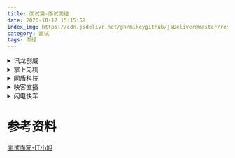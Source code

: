 ```yaml
---
title: 面试篇-面试面经
date: 2020-10-17 15:15:59
index_img: https://cdn.jsdelivr.net/gh/mikeygithub/jsDeliver@master/resource/img/msmj.png
category: 面试
tags: 面经
---
```


<details>
  <summary><span>讯龙创威</span></summary>
  <br>

**一面(一个小时)**
````text
浏览器输入网址整个流程
DNS寻址
Http三次握手/四次挥手
Http/Https区别
TCP/IP
Nginx：ssl端口
跨域:原因+解决方案
Mysql引擎
Int(1)和Int(10)
MySQL然后提升性能
SQL基本操作
SQL执行顺序
数据库事务是什么
事务隔离级别:
事务的特性:ACID
面向对象编程思想:封装,继承,多态
设计模式:种类,作用
````

**二面(半个小时)**

```text
MySQL索引
如何协调团队开发
能不能开发php
手撕代码:求一个递增数组中两个数和为target数的方法，返回对应的下标
public class Solution{
    public static int[] method(int[] nums,int target){
       Map<Integer, Integer> map = new HashMap<>();
         for (int i = 0; i < nums.length; i++) {
           int complement = target - nums[i];
             if (map.containsKey(complement)) {
                  return new int[] { map.get(complement), i };
              }
              map.put(nums[i], i);
           }
           throw new IllegalArgumentException("No two sum solution");
    }
}
  ```

**三面(半个小时)**

```text
问项目
家庭情况
项目中遇到的困难
自己的缺点
朋友的评价
打游戏不
所获奖项        
```
</details>

<details>
  <summary><span>掌上先机</span></summary>
  <br>

**一面**

```text
手撕代码：1-100缺的数
基本数据类型、Void
Mvcc、快照读，当前读
synchronized和reetenlock
I++是不是原子操作
数据库索引、B+tree、失效、写SQL判断是否走索引
数据库引擎myIsan和innodb
排序算法时间复杂度O (nlogn)
Springmvc常用注解
Mybaits和hibernate区别
#{}和${}
反射
深拷贝浅拷贝
String、StringBuffer、StringBuilder
==和equal
重写hashcode原因
类加载器
多线程上传文件记录成功失败
并发注意事项
CAS手写思路
IOC和AOP
Spring bean scope
Spring bean注入怎么保证线程安全
动态代理
使用实现了来代替接口注入会出现什么问题
Servlet生命周期、Jsp
Mybatis分页、缓存、一级缓存、二级缓存
mysql的char和varchar
数据库事务ACID
我们采取ID自增作为主键
共享锁、排它锁
```        
        
</details>

<details>
  <summary><span>同盾科技</span></summary>
  <br>

**一面**
```text
stringbuff和stringbuilde
```


**二面**
```text
手撕代码：斐波拉切+快排‘
项目相关
```

**HR面**

```text
自我介绍
实习经历
职业发展
期望薪资
有无女友
有无offer(怎么选择地点、薪资)
接受加班强度
对公司了解情况
投递渠道
```



</details>

<details>
  <summary><span>映客直播</span></summary>
  <br>

**一面**
````text
自我介绍
进程线程区别
进程通信方式
LRU算法
线程死锁条件
事务传播
tcp/udp
MySQL索引
Redis
ACID
````
**二面**

```text
自我介绍
事务隔离级别
redis
操作系统
浏览器输入网址流程
手撕代码“给定一个排序数组求其平衡二叉树”
Hashmap扩容、优化
DNS协议
```
</details>

<details>
  <summary><span>闪电快车</span></summary>
  <br>

**一面**

````text
自我介绍(说我逻辑有问题?我直接好家伙)
挑一个项目问
tcp/udp
两个数组取交集
自己平时怎么学习的
QQ使用的是什么协议
技术发展方向
etcd
分布式事务
````


</details>

# 参考资料

[面试面筋-IT小旭](https://www.cnblogs.com/xiaoxu123/)